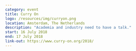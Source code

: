 ```yaml
---
category: event
title: Curry On
logo: /resources/img/curryon.png
location: Amsterdam, The Netherlands
description: "Academia and industry need to have a talk."
start: 16 July 2018
end: 17 July 2018
link-out: https://www.curry-on.org/2018/
---
```

